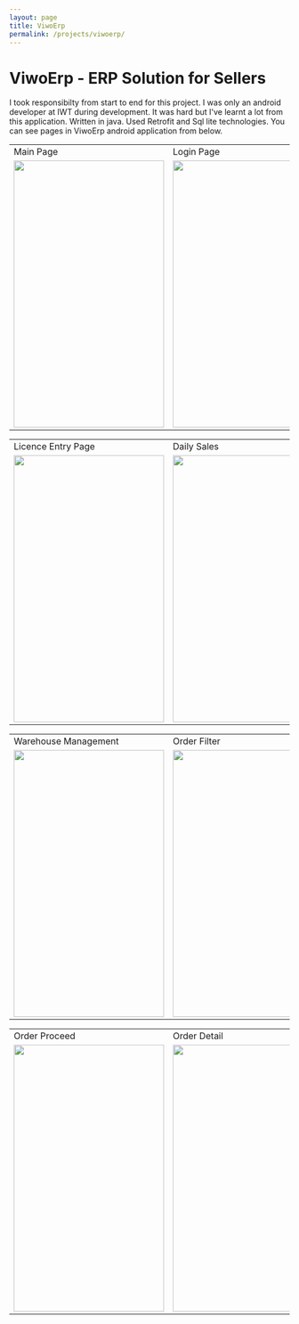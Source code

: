 ```yaml
---
layout: page
title: ViwoErp
permalink: /projects/viwoerp/
---
```


# ViwoErp - ERP Solution for Sellers

I took responsibilty from start to end for this project. I was only an android developer at IWT during development. It was hard but I've learnt a lot from  this application. Written in java. Used Retrofit and Sql lite technologies. You can see pages in ViwoErp android application from below.   

<table>
  <tr>
    <td>Main Page</td>
     <td>Login Page</td>
     <td>Navigation Menu</td>
  </tr>
  <tr>
    <td><img src="../About/img/e-main.png" width=270 height=480></td>
    <td><img src="../About/img/e-login.png" width=270 height=480></td>
    <td><img src="../About/img/e-navigation.png" width=270 height=480></td>
  </tr>
 </table>

 <table>
  <tr>
    <td>Licence Entry Page</td>
     <td>Daily Sales</td>
     <td>Daily Sales Detail</td>
  </tr>
  <tr>
    <td><img src="../About/img/e-lisans.png" width=270 height=480></td>
    <td><img src="../About/img/e-dailysales.png" width=270 height=480></td>
    <td><img src="../About/img/e-dailysalesdetail.png" width=270 height=480><td>
  </tr>
 </table>

 <table>
  <tr>
    <td>Warehouse Management</td>
     <td>Order Filter</td>
     <td>Order Overview</td>
  </tr>
  <tr>
    <td><img src="../About/img/e-dc.png" width=270 height=480></td>
    <td><img src="../About/img/e-dcfiltre.png" width=270 height=480></td>
    <td><img src="../About/img/e-depocikisliste.png" width=270 height=480></td>

  </tr>
 </table>

  <table>
  <tr>
    <td>Order Proceed</td>
     <td>Order Detail</td>
     <td>Scan & Start Shipment Page</td>
  </tr>
  <tr>
    <td><img src="../About/img/e-dclisteayrıntı.png" width=270 height=480></td>
    <td><img src="../About/img/e-dcs.png" width=270 height=480></td>
    <td><img src="../About/img/e-barkodscan.png" width=270 height=480></td>
  </tr>
 </table>

